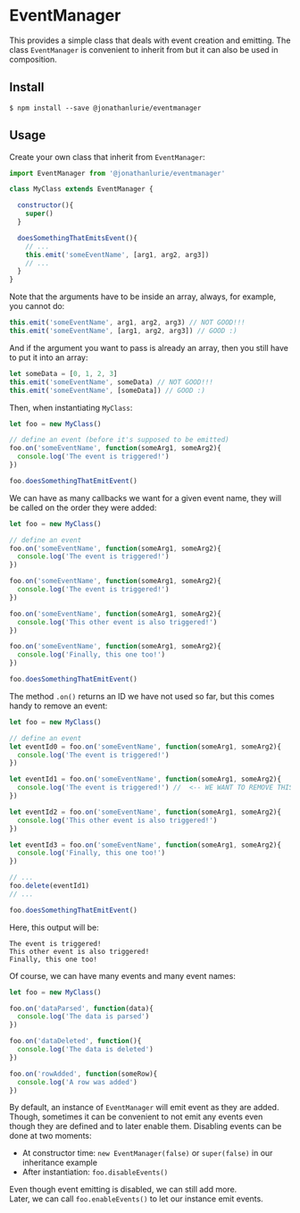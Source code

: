 # EventManager
This provides a simple class that deals with event creation and emitting. The class `EventManager` is convenient to inherit from but it can also be used in composition.

## Install
```
$ npm install --save @jonathanlurie/eventmanager
```

## Usage
Create your own class that inherit from `EventManager`:

``` javascript
import EventManager from '@jonathanlurie/eventmanager'

class MyClass extends EventManager {

  constructor(){
    super()
  }

  doesSomethingThatEmitsEvent(){
    // ...
    this.emit('someEventName', [arg1, arg2, arg3])
    // ...
  }
}
```
Note that the arguments have to be inside an array, always, for example, you cannot do:
``` javascript
this.emit('someEventName', arg1, arg2, arg3) // NOT GOOD!!!
this.emit('someEventName', [arg1, arg2, arg3]) // GOOD :)
```

And if the argument you want to pass is already an array, then you still have to put it into an array:
``` javascript
let someData = [0, 1, 2, 3]
this.emit('someEventName', someData) // NOT GOOD!!!
this.emit('someEventName', [someData]) // GOOD :)
```

Then, when instantiating `MyClass`:

``` javascript
let foo = new MyClass()

// define an event (before it's supposed to be emitted)
foo.on('someEventName', function(someArg1, someArg2){
  console.log('The event is triggered!')
})

foo.doesSomethingThatEmitEvent()
```

We can have as many callbacks we want for a given event name, they will be called on the order they were added:
``` javascript
let foo = new MyClass()

// define an event
foo.on('someEventName', function(someArg1, someArg2){
  console.log('The event is triggered!')
})

foo.on('someEventName', function(someArg1, someArg2){
  console.log('The event is triggered!')
})

foo.on('someEventName', function(someArg1, someArg2){
  console.log('This other event is also triggered!')
})

foo.on('someEventName', function(someArg1, someArg2){
  console.log('Finally, this one too!')
})

foo.doesSomethingThatEmitEvent()
```

The method `.on()` returns an ID we have not used so far, but this comes handy to remove an event:
``` javascript
let foo = new MyClass()

// define an event
let eventId0 = foo.on('someEventName', function(someArg1, someArg2){
  console.log('The event is triggered!')
})

let eventId1 = foo.on('someEventName', function(someArg1, someArg2){
  console.log('The event is triggered!') //  <-- WE WANT TO REMOVE THIS ONE!
})

let eventId2 = foo.on('someEventName', function(someArg1, someArg2){
  console.log('This other event is also triggered!')
})

let eventId3 = foo.on('someEventName', function(someArg1, someArg2){
  console.log('Finally, this one too!')
})

// ...
foo.delete(eventId1)
// ...

foo.doesSomethingThatEmitEvent()
```

Here, this output will be:
```
The event is triggered!
This other event is also triggered!
Finally, this one too!
```

Of course, we can have many events and many event names:

```javascript
let foo = new MyClass()

foo.on('dataParsed', function(data){
  console.log('The data is parsed')
})

foo.on('dataDeleted', function(){
  console.log('The data is deleted')
})

foo.on('rowAdded', function(someRow){
  console.log('A row was added')
})
```


By default, an instance of `EventManager` will emit event as they are added. Though, sometimes it can be convenient to not emit any events even though they are defined and to later enable them. Disabling events can be done at two moments:
- At constructor time: `new EventManager(false)` or `super(false)` in our inheritance example
- After instantiation: `foo.disableEvents()`

Even though event emitting is disabled, we can still add more.  
Later, we can  call `foo.enableEvents()` to let our instance emit events.
